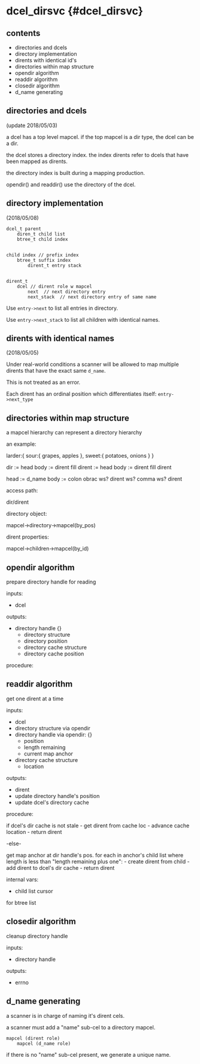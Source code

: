 








dcel_dirsvc     {#dcel_dirsvc}
===========


contents
--------
- directories and dcels
- directory implementation
- dirents with identical id's
- directories within map structure
- opendir algorithm
- readdir algorithm
- closedir algorithm
- d_name generating


directories and dcels
---------------------

(update 2018/05/03)

a dcel has a top level mapcel.
if the top mapcel is a dir type, the dcel can be a dir.

the dcel stores a directory index.
the index dirents refer to dcels that have been mapped as dirents.

the directory index is built during a mapping production.

opendir() and readdir() use the directory of the dcel.


directory implementation
------------------------

(2018/05/08)

    dcel_t parent
        diren_t child list  
        btree_t child index


    child index // prefix index
        btree_t suffix index
            dirent_t entry stack


    dirent_t
        dcel // dirent role w mapcel
            next  // next directory entry
            next_stack  // next directory entry of same name


Use `entry->next` to list all entries in directory.

Use `entry->next_stack` to list all children with identical names.



dirents with identical names
----------------------------

(2018/05/05)

Under real-world conditions a scanner will be allowed to map
multiple dirents that have the exact same `d_name`.

This is not treated as an error.

Each dirent has an ordinal position which differentiates
itself:  `entry->next_type`


directories within map structure
--------------------------------
a mapcel hierarchy can represent a directory hierarchy

an example:

  larder:{ sour:{ grapes, apples }, sweet:{ potatoes, onions } }

  dir
  :=
  head body
       :=
       dirent fill dirent
        :=
  head body
       :=
       dirent fill dirent

  head := d_name 
  body := colon obrac ws? dirent ws? comma ws? dirent

access path:

  dir/dirent


directory object:

  mapcel->directory->mapcel(by_pos)


dirent properties:

  mapcel->children->mapcel(by_id)


opendir algorithm
-----------------
prepare directory handle for reading

inputs:
- dcel

outputs:
- directory handle {}
  - directory structure
  - directory position
  - directory cache structure
  - directory cache position

procedure:




readdir algorithm
-----------------
get one dirent at a time

inputs:
- dcel
- directory structure via opendir
- directory handle via opendir: {}
    - position
    - length remaining
    - current map anchor
- directory cache structure
    - location

outputs:
- dirent
- update directory handle's position
- update dcel's directory cache


procedure:

if dcel's dir cache is not stale
    - get dirent from cache loc
    - advance cache location
    - return dirent

-else-

get map anchor at dir handle's pos.
for each in anchor's child list where length is less than "length remaining plus one":
    - create dirent from child
    - add dirent to dcel's dir cache
    - return dirent

internal vars:
- child list cursor

for btree list




closedir algorithm
------------------
cleanup directory handle

inputs:
- directory handle

outputs:
- errno



d_name generating
-----------------

a scanner is in charge of naming it's dirent cels.

a scanner must add a "name" sub-cel to a directory mapcel.

    mapcel (dirent role)
        mapcel (d_name role)

if there is no "name" sub-cel present, we generate a unique name.


